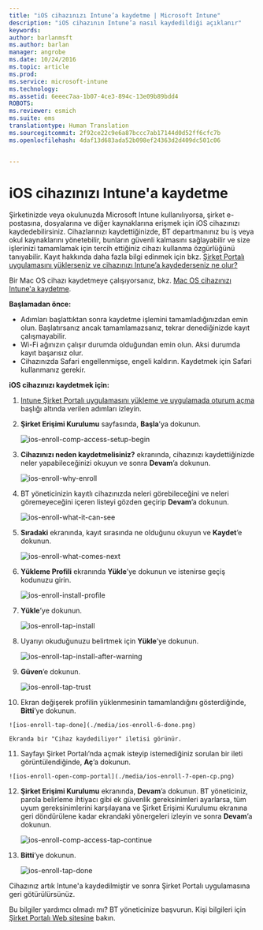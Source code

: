 ```yaml
---
title: "iOS cihazınızı Intune’a kaydetme | Microsoft Intune"
description: "iOS cihazının Intune’a nasıl kaydedildiği açıklanır"
keywords: 
author: barlanmsft
ms.author: barlan
manager: angrobe
ms.date: 10/24/2016
ms.topic: article
ms.prod: 
ms.service: microsoft-intune
ms.technology: 
ms.assetid: 6eeec7aa-1b07-4ce3-894c-13e09b89bdd4
ROBOTS: 
ms.reviewer: esmich
ms.suite: ems
translationtype: Human Translation
ms.sourcegitcommit: 2f92ce22c9e6a87bccc7ab17144d0d52ff6cfc7b
ms.openlocfilehash: 4daf13d683ada52b098ef24363d2d409dc501c06


---
```



# <a name="enroll-your-ios-device-in-intune"></a>iOS cihazınızı Intune'a kaydetme

Şirketinizde veya okulunuzda Microsoft Intune kullanılıyorsa, şirket e-postasına, dosyalarına ve diğer kaynaklarına erişmek için iOS cihazınızı kaydedebilirsiniz. Cihazlarınızı kaydettiğinizde, BT departmanınız bu iş veya okul kaynaklarını yönetebilir, bunların güvenli kalmasını sağlayabilir ve size işlerinizi tamamlamak için tercih ettiğiniz cihazı kullanma özgürlüğünü tanıyabilir. Kayıt hakkında daha fazla bilgi edinmek için bkz. [Şirket Portalı uygulamasını yüklerseniz ve cihazınızı Intune’a kaydederseniz ne olur?](what-happens-if-you-install-the-company-portal-app-and-enroll-your-device-in-intune-ios.md)

Bir Mac OS cihazı kaydetmeye çalışıyorsanız, bkz. [Mac OS cihazınızı Intune'a kaydetme](enroll-your-device-in-intune-macos.md).

**Başlamadan önce:**

- Adımları başlattıktan sonra kaydetme işlemini tamamladığınızdan emin olun. Başlatırsanız ancak tamamlamazsanız, tekrar denediğinizde kayıt çalışmayabilir.
- Wi-Fi ağınızın çalışır durumda olduğundan emin olun. Aksi durumda kayıt başarısız olur.
- Cihazınızda Safari engellenmişse, engeli kaldırın. Kaydetmek için Safari kullanmanız gerekir.


**iOS cihazınızı kaydetmek için:**

1.  [Intune Şirket Portalı uygulamasını yükleme ve uygulamada oturum açma](install-and-sign-in-to-the-intune-company-portal-app-ios.md) başlığı altında verilen adımları izleyin.

2. **Şirket Erişimi Kurulumu** sayfasında, **Başla**’ya dokunun.

    ![ios-enroll-comp-access-setup-begin](./media/ios-enroll-1a-comp-access-setup.png)

3. **Cihazınızı neden kaydetmelisiniz?** ekranında, cihazınızı kaydettiğinizde neler yapabileceğinizi okuyun ve sonra **Devam**’a dokunun.

    ![ios-enroll-why-enroll](./media/ios-enroll-1b-why-enroll.png)

4. BT yöneticinizin kayıtlı cihazınızda neleri görebileceğini ve neleri göremeyeceğini içeren listeyi gözden geçirip **Devam**’a dokunun.

    ![ios-enroll-what-it-can-see](./media/ios-enroll-1c-we-care-privacy.png)

5.  **Sıradaki** ekranında, kayıt sırasında ne olduğunu okuyun ve **Kaydet**’e dokunun.

    ![ios-enroll-what-comes-next](./media/ios-enroll-1d-what-comes-next.png)

6.  **Yükleme Profili** ekranında **Yükle**’ye dokunun ve istenirse geçiş kodunuzu girin.

    ![ios-enroll-install-profile](./media/ios-enroll-2-mgt-profile-install.png)

7.  **Yükle**’ye dokunun.

    ![ios-enroll-tap-install](./media/ios-enroll-3-mgt-profile-install-2.png)    

8.  Uyarıyı okuduğunuzu belirtmek için **Yükle**’ye dokunun.

    ![ios-enroll-tap-install-after-warning](./media/ios-enroll-4-warning.png)

9.  **Güven**’e dokunun.

    ![ios-enroll-tap-trust](./media/ios-enroll-5-trust.png)

10.  Ekran değişerek profilin yüklenmesinin tamamlandığını gösterdiğinde, **Bitti**’ye dokunun.

    ![ios-enroll-tap-done](./media/ios-enroll-6-done.png)

    Ekranda bir "Cihaz kaydediliyor" iletisi görünür.

11.  Sayfayı Şirket Portalı’nda açmak isteyip istemediğiniz sorulan bir ileti görüntülendiğinde, **Aç**’a dokunun.

    ![ios-enroll-open-comp-portal](./media/ios-enroll-7-open-cp.png)

12. **Şirket Erişimi Kurulumu** ekranında, **Devam**’a dokunun. BT yöneticiniz, parola belirleme ihtiyacı gibi ek güvenlik gereksinimleri ayarlarsa, tüm uyum gereksinimlerini karşılayana ve Şirket Erişimi Kurulumu ekranına geri döndürülene kadar ekrandaki yönergeleri izleyin ve sonra **Devam**’a dokunun.

    ![ios-enroll-comp-access-tap-continue](./media/ios-enroll-8-comp-access-setup-compliance.png)

13. **Bitti**’ye dokunun.

    ![ios-enroll-tap-done](./media/ios-enroll-9-comp-access-setup-complete.png)

Cihazınız artık Intune'a kaydedilmiştir ve sonra Şirket Portalı uygulamasına geri götürülürsünüz.


Bu bilgiler yardımcı olmadı mı? BT yöneticinize başvurun. Kişi bilgileri için [Şirket Portalı Web sitesine](http://portal.manage.microsoft.com) bakın.



<!--HONumber=Dec16_HO2-->


